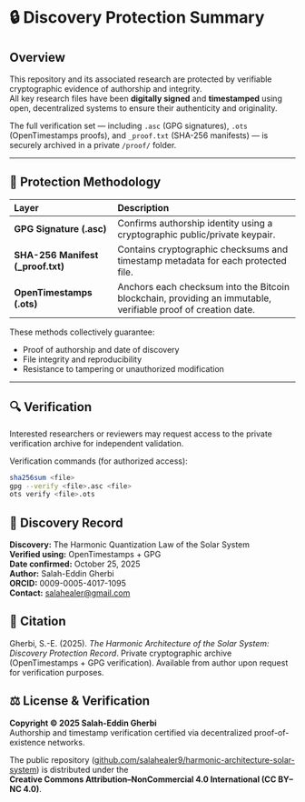 # 🔒 Discovery Protection Summary

## Overview
This repository and its associated research are protected by verifiable cryptographic evidence of authorship and integrity.  
All key research files have been **digitally signed** and **timestamped** using open, decentralized systems to ensure their authenticity and originality.

The full verification set — including `.asc` (GPG signatures), `.ots` (OpenTimestamps proofs), and `_proof.txt` (SHA-256 manifests) — is securely archived in a private `/proof/` folder.

---

## 🧾 Protection Methodology

| Layer | Description |
|:------|:-------------|
| **GPG Signature (.asc)** | Confirms authorship identity using a cryptographic public/private keypair. |
| **SHA-256 Manifest (_proof.txt)** | Contains cryptographic checksums and timestamp metadata for each protected file. |
| **OpenTimestamps (.ots)** | Anchors each checksum into the Bitcoin blockchain, providing an immutable, verifiable proof of creation date. |

These methods collectively guarantee:
- Proof of authorship and date of discovery  
- File integrity and reproducibility  
- Resistance to tampering or unauthorized modification  

---

## 🔍 Verification

Interested researchers or reviewers may request access to the private verification archive for independent validation.

Verification commands (for authorized access):

```bash
sha256sum <file>
gpg --verify <file>.asc <file>
ots verify <file>.ots
```

## 📗 Discovery Record

**Discovery:** The Harmonic Quantization Law of the Solar System  
**Verified using:** OpenTimestamps + GPG  
**Date confirmed:** October 25, 2025  
**Author:** Salah-Eddin Gherbi  
**ORCID:** 0009-0005-4017-1095  
**Contact:** salahealer@gmail.com

## 📜 Citation

Gherbi, S.-E. (2025). *The Harmonic Architecture of the Solar System: Discovery Protection Record*. 
Private cryptographic archive (OpenTimestamps + GPG verification). 
Available from author upon request for verification purposes.

## ⚖️ License & Verification

**Copyright © 2025 Salah-Eddin Gherbi**  
Authorship and timestamp verification certified via decentralized proof-of-existence networks.

The public repository ([github.com/salahealer9/harmonic-architecture-solar-system](https://github.com/salahealer9/harmonic-architecture-solar-system)) is distributed under the  
**Creative Commons Attribution–NonCommercial 4.0 International (CC BY–NC 4.0)**.
